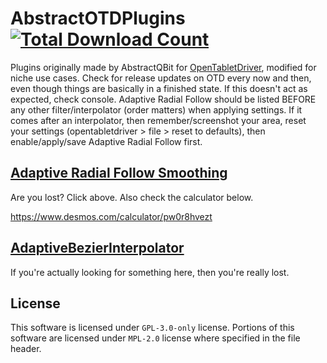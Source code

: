# AbstractOTDPlugins [![Total Download Count](https://img.shields.io/github/downloads/fridgesrunning/AbstractOTDPlugins/total.svg)](https://github.com/fridgesrunning/AbstractOTDPlugins/releases)
Plugins originally made by AbstractQBit for [OpenTabletDriver](https://github.com/OpenTabletDriver/OpenTabletDriver), modified for niche use cases. Check for release updates on OTD every now and then, even though things are basically in a finished state. If this doesn't act as expected, check console. Adaptive Radial Follow should be listed BEFORE any other filter/interpolator (order matters) when applying settings. If it comes after an interpolator, then remember/screenshot your area, reset your settings (opentabletdriver > file > reset to defaults), then enable/apply/save Adaptive Radial Follow first.

## [Adaptive Radial Follow Smoothing](AdaptiveRadialFollow/)
Are you lost? Click above. Also check the calculator below.

https://www.desmos.com/calculator/pw0r8hvezt



## [AdaptiveBezierInterpolator](AdaptiveBezierInterpolator)
If you're actually looking for something here, then you're really lost.

## License
This software is licensed under `GPL-3.0-only` license.
Portions of this software are licensed under `MPL-2.0` license where specified in the file header.
